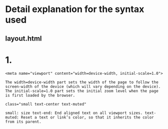 # Detail explanation for the syntax used

## layout.html

# 1. 
```text
<meta name="viewport" content="width=device-width, initial-scale=1.0">
```
` The width=device-width part sets the width of the page to follow the screen-width of the device (which will vary depending on the device).
The initial-scale=1.0 part sets the initial zoom level when the page is first loaded by the browser. `

```text
class="small text-center text-muted"
```

`
small: size
text-end: End aligned text on all viewport sizes.
text-muted: Reset a text or link’s color, so that it inherits the color from its parent.
`